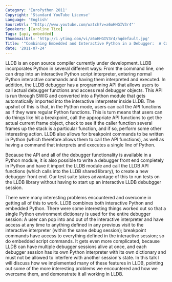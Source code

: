 ```yaml
---
Category: 'EuroPython 2011'
Copyright: 'Standard YouTube License'
Language: 'English'
SourceUrl: '"http://www.youtube.com/watch?v=a6oHHGIV3r4"'
Speakers: [Caroline Tice]
Tags: [api, embedded]
ThumbnailUrl: 'http://i.ytimg.com/vi/a6oHHGIV3r4/hqdefault.jpg'
Title: '"Combining Embedded and Interactive Python in a Debugger:  A Case Study"'
date: '2011-07-24'
---
```

LLDB is an open source compiler currently under development. LLDB incorporates
Python in several different ways: From the command line, one can drop into an
interactive Python script interpreter, entering normal Python interactive
commands and having them interpreted and executed. In addition, the LLDB
debugger has a programming API that allows users to call actual debugger
functions and access real debugger objects. This API is run through SWIG and
converted into a Python module that gets automatically imported into the
interactive interpreter inside LLDB. The upshot of this is that, in the Python
mode, users can call the API functions as if they were regular Python
functions. This is turn means that users can do things like hit a breakpoint,
call the appropriate API functions to get the actual current frame object,
check to see if the caller function several frames up the stack is a
particular function, and if so, perform some other interesting action. LLDB
also allows for breakpoint commands to be written in Python (which therefore
allows them to call the API functions), as well as having a command that
interprets and executes a single line of Python.

Because the API and all of the debugger functionality is available in a Python
module, it is also possible to write a debugger front end completely in Python
and have it import the LLDB module and call the LLDB API functions (which
calls into the LLDB shared library), to create a new debugger front end. Our
test suite takes advantage of this to run tests on the LLDB library without
having to start up an interactive LLDB debubgger session.

There were many interesting problems encountered and overcome in getting all
of this to work. LLDB combines both interactive Python and embedded Python.
There were some interesting things worked out so that a single Python
environment dictionary is used for the entire debugger session: A user can pop
into and out of the interactive interpreter and have access at any time to
anything defined in any previous visit to the interactive interpreter (within
the same debug session); breakpoint commands have access to everything defined
in the interactive session; so do embedded script commands. It gets even more
complicated, because LLDB can have multiple debugger sessions alive at once,
and each debugger session has its own Python interpreter with its own
dictionary and must not be allowed to interfere with another session's state.
In this talk I will discuss how we implemented many of these features in LLDB,
pointing out some of the more interesting problems we encountered and how we
overcame them, and demonstrate it all working in LLDB.

